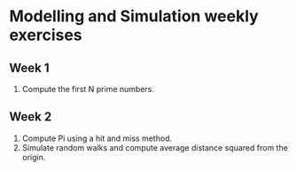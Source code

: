 # Modelling and Simulation weekly exercises

## Week 1

1. Compute the first N prime numbers.

## Week 2

1. Compute Pi using a hit and miss method.
2. Simulate random walks and compute average distance squared from the origin.
